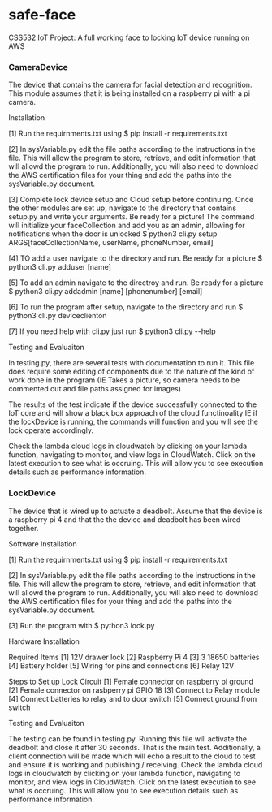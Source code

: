 # safe-face
 CSS532 IoT Project:
 A full working face to locking IoT device running on AWS

### CameraDevice

The device that contains the camera for facial detection and recognition.
This module assumes that it is being installed on a raspberry pi with a 
pi camera. 

Installation

[1] Run the requirnments.txt using
    $ pip install -r requirements.txt

[2] In sysVariable.py edit the file paths according to 
    the instructions in the file. This will allow the program to store, 
    retrieve, and edit information that will allowd the program to run. 
    Additionally, you will also need to download the AWS certification
    files for your thing and add the paths into the sysVariable.py document.

[3] Complete lock device setup and Cloud setup before continuing.
    Once the other modules are set up, navigate to the directory 
    that contains setup.py and write your arguments. Be ready for a 
    picture! The command will initialize your faceCollection and 
    add you as an admin, allowing for notifications when the door is unlocked
    $ python3 cli.py setup ARGS[faceCollectionName, userName, phoneNumber, email]

[4] TO add a user navigate to the directory and run. Be ready for a picture
    $ python3 cli.py adduser [name]

[5] To add an admin navigate to the directroy and run. Be ready for a picture
    $ python3 cli.py addadmin [name] [phonenumber] [email]

[6] To run the program after setup, navigate to the directory and run
    $ python3 cli.py deviceclienton

[7] If you need help with cli.py just run
    $ python3 cli.py --help

Testing and Evaluaiton

In testing.py, there are several tests with documentation to run it. 
This file does require some editing of components due to the nature
of the kind of work done in the program (IE Takes a picture, so camera
needs to be commented out and file paths assigned for images)

The results of the test indicate if the device successfully connected
to the IoT core and will show a black box approach of the cloud functinoality
IE if the lockDevice is running, the commands will function and you will 
see the lock operate accordingly. 

Check the lambda cloud logs in cloudwatch by clicking on your lambda function, 
navigating to monitor, and view logs in CloudWatch. Click on the latest 
execution to see what is occruing. This will allow you to see execution
details such as performance information. 

### LockDevice

The device that is wired up to actuate a deadbolt. Assume that 
the device is a raspberry pi 4 and that the the device and 
deadbolt has been wired together.

Software Installation

[1] Run the requirnments.txt using
    $ pip install -r requirements.txt

[2] In sysVariable.py edit the file paths according to 
    the instructions in the file. This will allow the program to store, 
    retrieve, and edit information that will allowd the program to run. 
    Additionally, you will also need to download the AWS certification
    files for your thing and add the paths into the sysVariable.py document.

[3] Run the program with 
    $ python3 lock.py

Hardware Installation

Required Items
    [1] 12V drawer lock
    [2] Raspberry Pi 4
    [3] 3 18650 batteries
    [4] Battery holder
    [5] Wiring for pins and connections
    [6] Relay 12V 

Steps to Set up Lock Circuit
    [1] Female connector on raspberry pi ground
    [2] Female connector on rasbperry pi GPIO 18
    [3] Connect to Relay module
    [4] Connect batteries to relay and to door switch
    [5] Connect ground from switch


Testing and Evaluaiton

The testing can be found in testing.py. Running this file will 
activate the deadbolt and close it after 30 seconds. That is
the main test. Additionally, a client connection will be made 
which will echo a result to the cloud to test and ensure it is
working and publishing / receiving.
Check the lambda cloud logs in cloudwatch by clicking on your lambda function, 
navigating to monitor, and view logs in CloudWatch. Click on the latest 
execution to see what is occruing. This will allow you to see execution
details such as performance information. 

